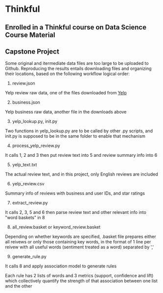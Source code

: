 # Thinkful
Enrolled in a Thinkful course on Data Science
Course Material
------
Capstone Project
------
Some original and itermediate data files are too large to be uploaded to Github. Reproducing the results entails downloading files and organizing their locations, based on the following workflow logical order: 

1. review.json

Yelp review raw data, one of the files downloaded from [Yelp](http://www.yelp.com/dataset_challenge)

2. business.json
  
Yelp business raw data, another file in the downloads above

3. yelp_lookup.py, init.py

Two functions in yelp_lookup.py are to be called by other .py scripts, and init.py is supposed to be in the same folder to enable that mechanism

4. process_yelp_review.py

It calls 1, 2 and 3 then put review text into 5 and review summary info into 6

5. yelp_text.txt
  
The actual review text, and in this project, only English reviews are included

6. yelp_review.csv

Summary info of reviews with business and user IDs, and star ratings

7. extract_review.py

It calls 2, 3, 5 and 6 then parse review text and other relevant info into "word baskets" in 8

8. all_review.basket or keyword_review.basket

Depending on whether keywords are specified, .basket file prepares either all reivews or only those containing key words, in the format of 1 line per reivew with all useful words (sentiment treated as a word) separated by ','

9. generate_rule.py

It calls 8 and apply association model to generate rules
  
Each rule has 2 lists of words and 3 metrics (support, confidence and lift) which collectively quantify the strength of that association between one list and the other
